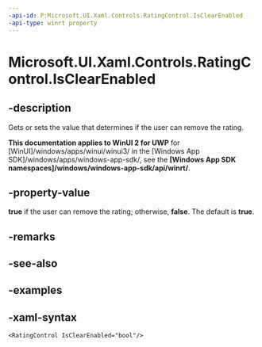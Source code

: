 ```yaml
---
-api-id: P:Microsoft.UI.Xaml.Controls.RatingControl.IsClearEnabled
-api-type: winrt property
---
```

<!-- Property syntax.
public bool IsClearEnabled { get;  set; }
-->

# Microsoft.UI.Xaml.Controls.RatingControl.IsClearEnabled


## -description

Gets or sets the value that determines if the user can remove the rating.


**This documentation applies to WinUI 2 for UWP** for [WinUI]/windows/apps/winui/winui3/ in the [Windows App SDK]/windows/apps/windows-app-sdk/, see the **[Windows App SDK namespaces]/windows/windows-app-sdk/api/winrt/**.

## -property-value

**true** if the user can remove the rating; otherwise, **false**. The default is **true**.


## -remarks


## -see-also


## -examples


## -xaml-syntax

```xaml
<RatingControl IsClearEnabled="bool"/>
```



